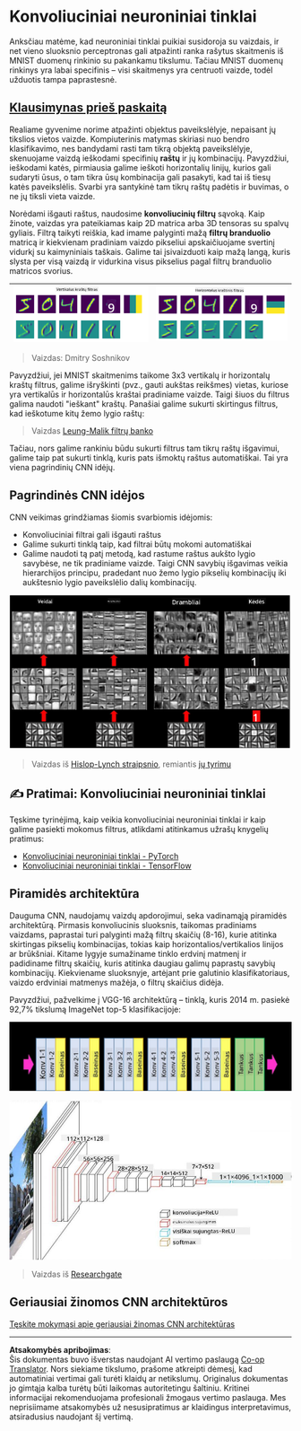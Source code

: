 <!--
CO_OP_TRANSLATOR_METADATA:
{
  "original_hash": "088837b42b7d99198bf62db8a42411e0",
  "translation_date": "2025-08-31T17:35:46+00:00",
  "source_file": "lessons/4-ComputerVision/07-ConvNets/README.md",
  "language_code": "lt"
}
-->
# Konvoliuciniai neuroniniai tinklai

Anksčiau matėme, kad neuroniniai tinklai puikiai susidoroja su vaizdais, ir net vieno sluoksnio perceptronas gali atpažinti ranka rašytus skaitmenis iš MNIST duomenų rinkinio su pakankamu tikslumu. Tačiau MNIST duomenų rinkinys yra labai specifinis – visi skaitmenys yra centruoti vaizde, todėl užduotis tampa paprastesnė.

## [Klausimynas prieš paskaitą](https://ff-quizzes.netlify.app/en/ai/quiz/13)

Realiame gyvenime norime atpažinti objektus paveikslėlyje, nepaisant jų tikslios vietos vaizde. Kompiuterinis matymas skiriasi nuo bendro klasifikavimo, nes bandydami rasti tam tikrą objektą paveikslėlyje, skenuojame vaizdą ieškodami specifinių **raštų** ir jų kombinacijų. Pavyzdžiui, ieškodami katės, pirmiausia galime ieškoti horizontalių linijų, kurios gali sudaryti ūsus, o tam tikra ūsų kombinacija gali pasakyti, kad tai iš tiesų katės paveikslėlis. Svarbi yra santykinė tam tikrų raštų padėtis ir buvimas, o ne jų tiksli vieta vaizde.

Norėdami išgauti raštus, naudosime **konvoliucinių filtrų** sąvoką. Kaip žinote, vaizdas yra pateikiamas kaip 2D matrica arba 3D tensoras su spalvų gyliais. Filtrą taikyti reiškia, kad imame palyginti mažą **filtrų branduolio** matricą ir kiekvienam pradiniam vaizdo pikseliui apskaičiuojame svertinį vidurkį su kaimyniniais taškais. Galime tai įsivaizduoti kaip mažą langą, kuris slysta per visą vaizdą ir vidurkina visus pikselius pagal filtrų branduolio matricos svorius.

![Vertikalus kraštų filtras](../../../../../translated_images/filter-vert.b7148390ca0bc356ddc7e55555d2481819c1e86ddde9dce4db5e71a69d6f887f.lt.png) | ![Horizontalus kraštų filtras](../../../../../translated_images/filter-horiz.59b80ed4feb946efbe201a7fe3ca95abb3364e266e6fd90820cb893b4d3a6dda.lt.png)
----|----

> Vaizdas: Dmitry Soshnikov

Pavyzdžiui, jei MNIST skaitmenims taikome 3x3 vertikalų ir horizontalų kraštų filtrus, galime išryškinti (pvz., gauti aukštas reikšmes) vietas, kuriose yra vertikalūs ir horizontalūs kraštai pradiniame vaizde. Taigi šiuos du filtrus galima naudoti "ieškant" kraštų. Panašiai galime sukurti skirtingus filtrus, kad ieškotume kitų žemo lygio raštų:

> Vaizdas [Leung-Malik filtrų banko](https://www.robots.ox.ac.uk/~vgg/research/texclass/filters.html)

Tačiau, nors galime rankiniu būdu sukurti filtrus tam tikrų raštų išgavimui, galime taip pat sukurti tinklą, kuris pats išmoktų raštus automatiškai. Tai yra viena pagrindinių CNN idėjų.

## Pagrindinės CNN idėjos

CNN veikimas grindžiamas šiomis svarbiomis idėjomis:

* Konvoliuciniai filtrai gali išgauti raštus
* Galime sukurti tinklą taip, kad filtrai būtų mokomi automatiškai
* Galime naudoti tą patį metodą, kad rastume raštus aukšto lygio savybėse, ne tik pradiniame vaizde. Taigi CNN savybių išgavimas veikia hierarchijos principu, pradedant nuo žemo lygio pikselių kombinacijų iki aukštesnio lygio paveikslėlio dalių kombinacijų.

![Hierarchinis savybių išgavimas](../../../../../translated_images/FeatureExtractionCNN.d9b456cbdae7cb643fde3032b81b2940e3cf8be842e29afac3f482725ba7f95c.lt.png)

> Vaizdas iš [Hislop-Lynch straipsnio](https://www.semanticscholar.org/paper/Computer-vision-based-pedestrian-trajectory-Hislop-Lynch/26e6f74853fc9bbb7487b06dc2cf095d36c9021d), remiantis [jų tyrimu](https://dl.acm.org/doi/abs/10.1145/1553374.1553453)

## ✍️ Pratimai: Konvoliuciniai neuroniniai tinklai

Tęskime tyrinėjimą, kaip veikia konvoliuciniai neuroniniai tinklai ir kaip galime pasiekti mokomus filtrus, atlikdami atitinkamus užrašų knygelių pratimus:

* [Konvoliuciniai neuroniniai tinklai - PyTorch](ConvNetsPyTorch.ipynb)
* [Konvoliuciniai neuroniniai tinklai - TensorFlow](ConvNetsTF.ipynb)

## Piramidės architektūra

Dauguma CNN, naudojamų vaizdų apdorojimui, seka vadinamąją piramidės architektūrą. Pirmasis konvoliucinis sluoksnis, taikomas pradiniams vaizdams, paprastai turi palyginti mažą filtrų skaičių (8-16), kurie atitinka skirtingas pikselių kombinacijas, tokias kaip horizontalios/vertikalios linijos ar brūkšniai. Kitame lygyje sumažiname tinklo erdvinį matmenį ir padidiname filtrų skaičių, kuris atitinka daugiau galimų paprastų savybių kombinacijų. Kiekviename sluoksnyje, artėjant prie galutinio klasifikatoriaus, vaizdo erdviniai matmenys mažėja, o filtrų skaičius didėja.

Pavyzdžiui, pažvelkime į VGG-16 architektūrą – tinklą, kuris 2014 m. pasiekė 92,7% tikslumą ImageNet top-5 klasifikacijoje:

![ImageNet sluoksniai](../../../../../translated_images/vgg-16-arch1.d901a5583b3a51baeaab3e768567d921e5d54befa46e1e642616c5458c934028.lt.jpg)

![ImageNet piramidė](../../../../../translated_images/vgg-16-arch.64ff2137f50dd49fdaa786e3f3a975b3f22615efd13efb19c5d22f12e01451a1.lt.jpg)

> Vaizdas iš [Researchgate](https://www.researchgate.net/figure/Vgg16-model-structure-To-get-the-VGG-NIN-model-we-replace-the-2-nd-4-th-6-th-7-th_fig2_335194493)

## Geriausiai žinomos CNN architektūros

[Tęskite mokymąsi apie geriausiai žinomas CNN architektūras](CNN_Architectures.md)

---

**Atsakomybės apribojimas**:  
Šis dokumentas buvo išverstas naudojant AI vertimo paslaugą [Co-op Translator](https://github.com/Azure/co-op-translator). Nors siekiame tikslumo, prašome atkreipti dėmesį, kad automatiniai vertimai gali turėti klaidų ar netikslumų. Originalus dokumentas jo gimtąja kalba turėtų būti laikomas autoritetingu šaltiniu. Kritinei informacijai rekomenduojama profesionali žmogaus vertimo paslauga. Mes neprisiimame atsakomybės už nesusipratimus ar klaidingus interpretavimus, atsiradusius naudojant šį vertimą.